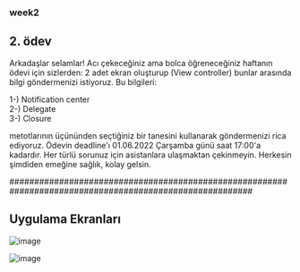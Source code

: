 ### week2
## 2. ödev


Arkadaşlar selamlar! Acı çekeceğiniz ama bolca öğreneceğiniz haftanın ödevi için sizlerden: 2 adet ekran oluşturup (View controller) bunlar arasında bilgi göndermenizi istiyoruz. Bu bilgileri:  

1-) Notification center  
2-) Delegate  
3-) Closure  

metotlarının üçününden seçtiğiniz bir tanesini kullanarak göndermenizi rica ediyoruz. Ödevin deadline'ı 01.06.2022 Çarşamba günü saat 17:00'a kadardır. Her türlü sorunuz için asistanlara ulaşmaktan çekinmeyin. Herkesin şimdiden emeğine sağlık, kolay gelsin.

#########################################################################################################
## Uygulama Ekranları

![image](https://user-images.githubusercontent.com/30179132/171304808-7bc90992-9913-4e54-b37b-70b5aaedcbf0.png)

![image](https://user-images.githubusercontent.com/30179132/171304732-f24111fd-c87c-4153-9e19-ddcf8677075c.png)

